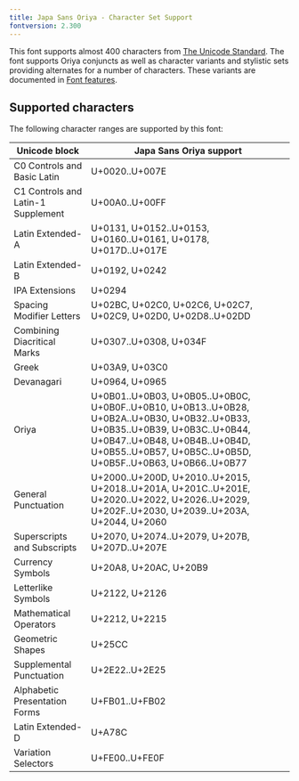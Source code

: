 ```yaml
---
title: Japa Sans Oriya - Character Set Support
fontversion: 2.300
---
```


This font supports almost 400 characters from [The Unicode Standard](https://unicode.org/). The font supports Oriya conjuncts as well as character variants and stylistic sets providing alternates for a number of characters. These variants are documented in [Font features](features.md).

## Supported characters

The following character ranges are supported by this font:

Unicode block | Japa Sans Oriya support
------------- | ---------------
C0 Controls and Basic Latin|U+0020..U+007E
C1 Controls and Latin-1 Supplement|U+00A0..U+00FF
Latin Extended-A|U+0131, U+0152..U+0153, U+0160..U+0161, U+0178, U+017D..U+017E
Latin Extended-B|U+0192, U+0242
IPA Extensions|U+0294
Spacing Modifier Letters|U+02BC, U+02C0, U+02C6, U+02C7, U+02C9, U+02D0, U+02D8..U+02DD
Combining Diacritical Marks|U+0307..U+0308, U+034F
Greek|U+03A9, U+03C0
Devanagari|U+0964, U+0965
Oriya|U+0B01..U+0B03, U+0B05..U+0B0C, U+0B0F..U+0B10, U+0B13..U+0B28, U+0B2A..U+0B30, U+0B32..U+0B33, U+0B35..U+0B39, U+0B3C..U+0B44, U+0B47..U+0B48, U+0B4B..U+0B4D, U+0B55..U+0B57, U+0B5C..U+0B5D, U+0B5F..U+0B63, U+0B66..U+0B77
General Punctuation|U+2000..U+200D, U+2010..U+2015, U+2018..U+201A, U+201C..U+201E, U+2020..U+2022, U+2026..U+2029, U+202F..U+2030, U+2039..U+203A, U+2044, U+2060
Superscripts and Subscripts|U+2070, U+2074..U+2079, U+207B, U+207D..U+207E
Currency Symbols|U+20A8, U+20AC, U+20B9
Letterlike Symbols|U+2122, U+2126
Mathematical Operators|U+2212, U+2215
Geometric Shapes|U+25CC
Supplemental Punctuation|U+2E22..U+2E25
Alphabetic Presentation Forms|U+FB01..U+FB02
Latin Extended-D|U+A78C
Variation Selectors|U+FE00..U+FE0F

